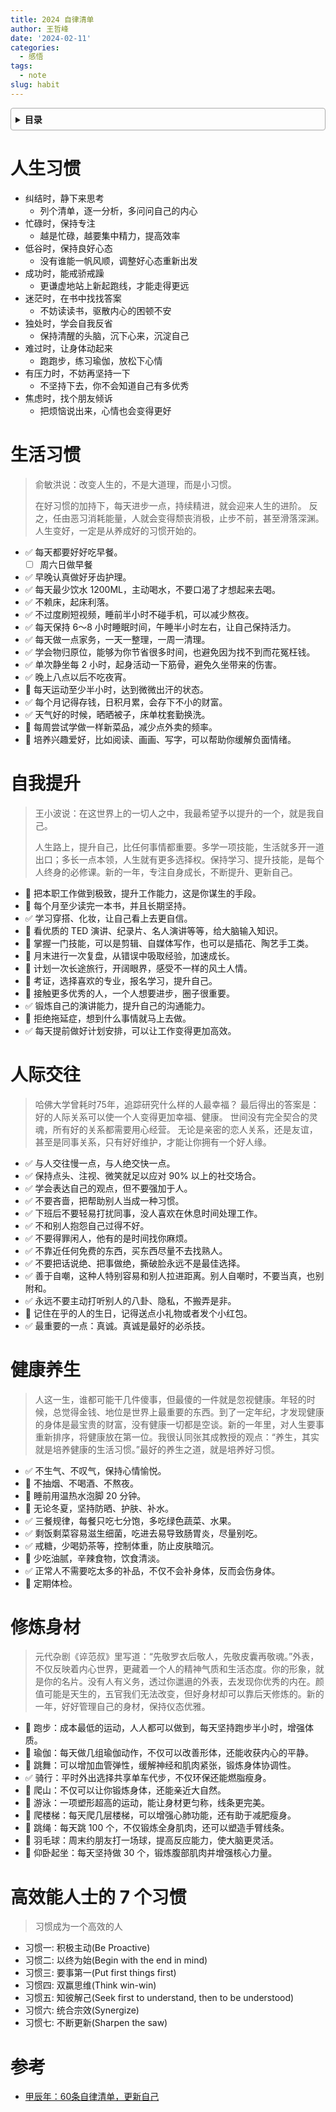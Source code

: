 ```yaml
---
title: 2024 自律清单
author: 王哲峰
date: '2024-02-11'
categories:
  - 感悟
tags:
  - note
slug: habit
---
```


<style>
details {
    border: 1px solid #aaa;
    border-radius: 4px;
    padding: .5em .5em 0;
}
summary {
    font-weight: bold;
    margin: -.5em -.5em 0;
    padding: .5em;
}
details[open] {
    padding: .5em;
}
details[open] summary {
    border-bottom: 1px solid #aaa;
    margin-bottom: .5em;
}
img {
    pointer-events: none;
}
</style>

<details><summary>目录</summary><p>

- [人生习惯](#人生习惯)
- [生活习惯](#生活习惯)
- [自我提升](#自我提升)
- [人际交往](#人际交往)
- [健康养生](#健康养生)
- [修炼身材](#修炼身材)
- [高效能人士的 7 个习惯](#高效能人士的-7-个习惯)
- [参考](#参考)
</p></details><p></p>

# 人生习惯

* 纠结时，静下来思考
    - 列个清单，逐一分析，多问问自己的内心
* 忙碌时，保持专注
    - 越是忙碌，越要集中精力，提高效率
* 低谷时，保持良好心态
    - 没有谁能一帆风顺，调整好心态重新出发
* 成功时，能戒骄戒躁
    - 更谦虚地站上新起跑线，才能走得更远
* 迷茫时，在书中找找答案
    - 不妨读读书，驱散内心的困顿不安
* 独处时，学会自我反省
    - 保持清醒的头脑，沉下心来，沉淀自己
* 难过时，让身体动起来
    - 跑跑步，练习瑜伽，放松下心情
* 有压力时，不妨再坚持一下
    - 不坚持下去，你不会知道自己有多优秀
* 焦虑时，找个朋友倾诉
    - 把烦恼说出来，心情也会变得更好

# 生活习惯

> 俞敏洪说：改变人生的，不是大道理，而是小习惯。
> 
> 在好习惯的加持下，每天进步一点，持续精进，就会迎来人生的进阶。
> 反之，任由恶习消耗能量，人就会变得颓丧消极，止步不前，甚至滑落深渊。
> 人生变好，一定是从养成好的习惯开始的。

* :white_check_mark: 每天都要好好吃早餐。
    - [ ] 周六日做早餐
* :white_check_mark: 早晚认真做好牙齿护理。
* :white_check_mark: 每天最少饮水 1200ML，主动喝水，不要口渴了才想起来去喝。
* :white_check_mark: 不赖床，起床利落。
* :white_check_mark: 不过度刷短视频，睡前半小时不碰手机，可以减少熬夜。
* :white_check_mark: 每天保持 6～8 小时睡眠时间，午睡半小时左右，让自己保持活力。
* :white_check_mark: 每天做一点家务，一天一整理，一周一清理。
* :white_check_mark: 学会物归原位，能够为你节省很多时间，也避免因为找不到而花冤枉钱。
* :white_check_mark: 单次静坐每 2 小时，起身活动一下筋骨，避免久坐带来的伤害。
* :white_check_mark: 晚上八点以后不吃夜宵。
* :black_square_button: 每天运动至少半小时，达到微微出汗的状态。
* :white_check_mark: 每个月记得存钱，日积月累，会存下不小的财富。
* :white_check_mark: 天气好的时候，晒晒被子，床单枕套勤换洗。
* :black_square_button: 每周尝试学做一样新菜品，减少点外卖的频率。
* :black_square_button: 培养兴趣爱好，比如阅读、画画、写字，可以帮助你缓解负面情绪。

# 自我提升

> 王小波说：在这世界上的一切人之中，我最希望予以提升的一个，就是我自己。
> 
> 人生路上，提升自己，比任何事情都重要。多学一项技能，生活就多开一道出口；多长一点本领，人生就有更多选择权。保持学习、提升技能，是每个人终身的必修课。新的一年，专注自身成长，不断提升、更新自己。

* :black_square_button: 把本职工作做到极致，提升工作能力，这是你谋生的手段。
* :black_square_button: 每个月至少读完一本书，并且长期坚持。
* :white_check_mark: 学习穿搭、化妆，让自己看上去更自信。
* :black_square_button: 看优质的 TED 演讲、纪录片、名人演讲等等，给大脑输入知识。
* :black_square_button: 掌握一门技能，可以是剪辑、自媒体写作，也可以是插花、陶艺手工类。
* :black_square_button: 月末进行一次复盘，从错误中吸取经验，加速成长。
* :black_square_button: 计划一次长途旅行，开阔眼界，感受不一样的风土人情。
* :black_square_button: 考证，选择喜欢的专业，报名学习，提升自己。
* :black_square_button: 接触更多优秀的人，一个人想要进步，圈子很重要。
* :white_check_mark: 锻炼自己的演讲能力，提升自己的沟通能力。
* :black_square_button: 拒绝拖延症，想到什么事情就马上去做。
* :white_check_mark: 每天提前做好计划安排，可以让工作变得更加高效。

<!-- 
<div class="warning" style='background-color:#F5F5F5; color: #69337A; border-left: solid #805AD5 4px; border-radius: 4px; padding:0.7em; font-size: 80%'>
<span>
    <p style='margin-left:1em;'>
    <h3>缓解拖延症</h3>
    <h4>现象</h4>
    <ul>
    <li>这件事好大好空啊，不知道从哪里下手</li>
    <li>一想到开始好久没做过或者从没做过的一件事就觉得麻烦</li>
    <li>一想到从那么一堆事情里面开始梳理开始做就觉得麻烦</li>
    </ul>
    <h4>原因</h4>
    <ul>
    <li>每天低效或者有时候觉得无所事事的原因就是没有目标，尤其是没有短期目标。这个短期目标并不是一周、并不是一天，而应该拆解到小时，甚至分钟。</li>
    </ul>
    <h4>方法</h4>
    <ul>
    <li>每天早上起来花 10 分钟把今天要做的事情按小时粒度全部列出来，不论是工作还是日常生活。</li>
    </ul>
    <h4>工具</h4>
    <ul>
    <li>滴答清单</li>
    </ul>
    <h4>好处</h4>
    <ul>
    <li>每个小时都有清晰的事情可以做，而不是做完了一件事之后不知道下面做什么，就容易走神、跑偏甚至就玩起来一发不可收拾。</li>
    <li>每天记录下来不会漏掉一些重要的事情。</li>
    <li>做事情的节奏感很强。</li>
    <li>同时每天做完之后成就感也很强</li>
    </ul>
    </p>
</span>
</div> -->

# 人际交往

> 哈佛大学曾耗时75年，追踪研究什么样的人最幸福？
> 最后得出的答案是：好的人际关系可以使一个人变得更加幸福、健康。
> 世间没有完全契合的灵魂，所有好的关系都需要用心经营。
> 无论是亲密的恋人关系，还是友谊，甚至是同事关系，只有好好维护，才能让你拥有一个好人缘。

* :white_check_mark: 与人交往慢一点，与人绝交快一点。
* :white_check_mark: 保持点头、注视、微笑就足以应对 90% 以上的社交场合。
* :white_check_mark: 学会表达自己的观点，但不要强加于人。
* :white_check_mark: 不要吝啬，把帮助别人当成一种习惯。
* :white_check_mark: 下班后不要轻易打扰同事，没人喜欢在休息时间处理工作。
* :white_check_mark: 不和别人抱怨自己过得不好。
* :white_check_mark: 不要得罪闲人，他有的是时间找你麻烦。
* :white_check_mark: 不靠近任何免费的东西，买东西尽量不去找熟人。
* :white_check_mark: 不要把话说绝、把事做绝，撕破脸永远不是最佳选择。
* :white_check_mark: 善于自嘲，这种人特别容易和别人拉进距离。别人自嘲时，不要当真，也别附和。
* :white_check_mark: 永远不要主动打听别人的八卦、隐私，不搬弄是非。
* :black_square_button: 记住在乎的人的生日，记得送点小礼物或者发个小红包。
* :white_check_mark: 最重要的一点：真诚。真诚是最好的必杀技。

# 健康养生

> 人这一生，谁都可能干几件傻事，但最傻的一件就是忽视健康。年轻的时候，总觉得金钱、地位是世界上最重要的东西。到了一定年纪，才发现健康的身体是最宝贵的财富，没有健康一切都是空谈。新的一年里，对人生要事重新排序，将健康放在第一位。我很认同张其成教授的观点：“养生，其实就是培养健康的生活习惯。”最好的养生之道，就是培养好习惯。

* :white_check_mark: 不生气、不叹气，保持心情愉悦。
* :black_square_button: 不抽烟、不喝酒、不熬夜。
* :black_square_button: 睡前用温热水泡脚 20 分钟。
* :black_square_button: 无论冬夏，坚持防晒、护肤、补水。
* :white_check_mark: 三餐规律，每餐只吃七分饱，多吃绿色蔬菜、水果。
* :white_check_mark: 剩饭剩菜容易滋生细菌，吃进去易导致肠胃炎，尽量别吃。
* :white_check_mark: 戒糖，少喝奶茶等，控制体重，防止皮肤暗沉。
* :black_square_button: 少吃油腻，辛辣食物，饮食清淡。
* :white_check_mark: 正常人不需要吃太多的补品，不仅不会补身体，反而会伤身体。
* :black_square_button: 定期体检。

# 修炼身材

> 元代杂剧《谇范叔》里写道：“先敬罗衣后敬人，先敬皮囊再敬魂。”外表，不仅反映着内心世界，更藏着一个人的精神气质和生活态度。你的形象，就是你的名片。没有人有义务，透过你邋遢的外表，去发现你优秀的内在。颜值可能是天生的，五官我们无法改变，但好身材却可以靠后天修炼的。新的一年，好好管理自己的身材，保持仪态优雅。

* :black_square_button: 跑步：成本最低的运动，人人都可以做到，每天坚持跑步半小时，增强体质。
* :black_square_button: 瑜伽：每天做几组瑜伽动作，不仅可以改善形体，还能收获内心的平静。
* :black_square_button: 跳舞：可以增加血管弹性，缓解神经和肌肉紧张，锻炼身体协调性。
* :white_check_mark: 骑行：平时外出选择共享单车代步，不仅环保还能燃脂瘦身。
* :black_square_button: 爬山：不仅可以让你锻炼身体，还能亲近大自然。
* :black_square_button: 游泳：一项塑形超高的运动，能让身材更匀称，线条更完美。
* :black_square_button: 爬楼梯：每天爬几层楼梯，可以增强心肺功能，还有助于减肥瘦身。
* :black_square_button: 跳绳：每天跳 100 个，不仅锻炼全身肌肉，还可以塑造手臂线条。
* :black_square_button: 羽毛球：周末约朋友打一场球，提高反应能力，使大脑更灵活。
* :black_square_button: 仰卧起坐：每天坚持做 30 个，锻炼腹部肌肉并增强核心力量。

# 高效能人士的 7 个习惯

> 习惯成为一个高效的人

- 习惯一: 积极主动(Be Proactive)
- 习惯二: 以终为始(Begin with the end in mind)
- 习惯三: 要事第一(Put first things first)
- 习惯四: 双赢思维(Think win-win)
- 习惯五: 知彼解己(Seek first to understand, then to be understood)
- 习惯六: 统合宗效(Synergize)
- 习惯七: 不断更新(Sharpen the saw)

# 参考

* [甲辰年：60条自律清单，更新自己](https://mp.weixin.qq.com/s/AK4aplTQgFRanMdgEouNBg)

